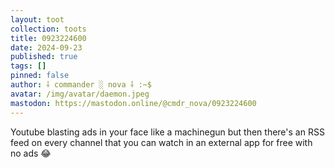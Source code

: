 ```yaml
---
layout: toot
collection: toots
title: 0923224600
date: 2024-09-23
published: true
tags: []
pinned: false
author: ⸸ commander ░ nova ⸸ :~$
avatar: /img/avatar/daemon.jpeg
mastodon: https://mastodon.online/@cmdr_nova/0923224600
---
```


Youtube blasting ads in your face like a machinegun but then there's an RSS feed on every channel that you can watch in an external app for free with no ads 😂
